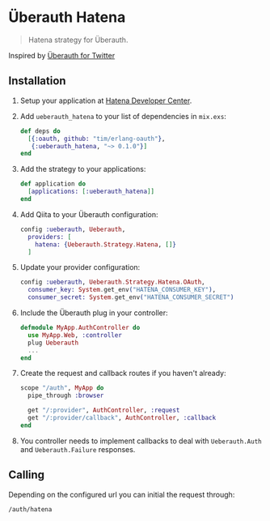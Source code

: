 # Überauth Hatena

> Hatena strategy for Überauth.

Inspired by [Überauth for Twitter](https://github.com/ueberauth/ueberauth_twitter)

## Installation

1. Setup your application at [Hatena Developer Center](http://developer.hatena.ne.jp/ja/documents/auth/apis/oauth/consumer).

1. Add `ueberauth_hatena` to your list of dependencies in `mix.exs`:

    ```elixir
    def deps do
      [{:oauth, github: "tim/erlang-oauth"},
       {:ueberauth_hatena, "~> 0.1.0"}]
    end
    ```

1. Add the strategy to your applications:

    ```elixir
    def application do
      [applications: [:ueberauth_hatena]]
    end
    ```
1. Add Qiita to your Überauth configuration:

    ```elixir
    config :ueberauth, Ueberauth,
      providers: [
        hatena: {Ueberauth.Strategy.Hatena, []}
      ]
    ```

1.  Update your provider configuration:

    ```elixir
    config :ueberauth, Ueberauth.Strategy.Hatena.OAuth,
      consumer_key: System.get_env("HATENA_CONSUMER_KEY"),
      consumer_secret: System.get_env("HATENA_CONSUMER_SECRET")
    ```

1.  Include the Überauth plug in your controller:

    ```elixir
    defmodule MyApp.AuthController do
      use MyApp.Web, :controller
      plug Ueberauth
      ...
    end
    ```

1.  Create the request and callback routes if you haven't already:

    ```elixir
    scope "/auth", MyApp do
      pipe_through :browser

      get "/:provider", AuthController, :request
      get "/:provider/callback", AuthController, :callback
    end
    ```

1. You controller needs to implement callbacks to deal with `Ueberauth.Auth` and `Ueberauth.Failure` responses.

## Calling

Depending on the configured url you can initial the request through:

    /auth/hatena

